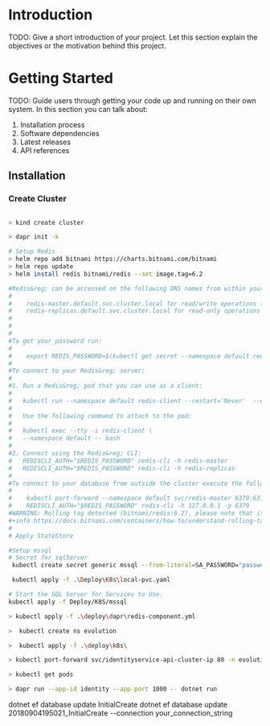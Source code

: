 # Introduction 
TODO: Give a short introduction of your project. Let this section explain the objectives or the motivation behind this project. 

# Getting Started
TODO: Guide users through getting your code up and running on their own system. In this section you can talk about:
1.	Installation process
2.	Software dependencies
3.	Latest releases
4.	API references


## Installation


### Create Cluster
```sh

> kind create cluster

> dapr init -k

# Setup Redis
> helm repo add bitnami https://charts.bitnami.com/bitnami
> helm repo update
> helm install redis bitnami/redis --set image.tag=6.2

#Redis&reg; can be accessed on the following DNS names from within your cluster:
#
#    redis-master.default.svc.cluster.local for read/write operations (port 6379)
#    redis-replicas.default.svc.cluster.local for read-only operations (port 6379)
#
#
#
#To get your password run:
#
#    export REDIS_PASSWORD=$(kubectl get secret --namespace default redis -o jsonpath="{.data.redis-password}" | base64 -d)
#
#To connect to your Redis&reg; server:
#
#1. Run a Redis&reg; pod that you can use as a client:
#
#   kubectl run --namespace default redis-client --restart='Never'  --env REDIS_PASSWORD=$REDIS_PASSWORD  --image docker.io/bitnami/redis:6.2 --command -- sleep #infinity
#
#   Use the following command to attach to the pod:
#
#   kubectl exec --tty -i redis-client \
#   --namespace default -- bash
#
#2. Connect using the Redis&reg; CLI:
#   REDISCLI_AUTH="$REDIS_PASSWORD" redis-cli -h redis-master
#   REDISCLI_AUTH="$REDIS_PASSWORD" redis-cli -h redis-replicas
#
#To connect to your database from outside the cluster execute the following commands:
#
#    kubectl port-forward --namespace default svc/redis-master 6379:6379 &
#    REDISCLI_AUTH="$REDIS_PASSWORD" redis-cli -h 127.0.0.1 -p 6379
#WARNING: Rolling tag detected (bitnami/redis:6.2), please note that it is strongly recommended to avoid using rolling tags in a production environment.
#+info https://docs.bitnami.com/containers/how-to/understand-rolling-tags-containers/
#
# Apply StateStore

#Setup mssql
# Secret for sqlServer
 kubectl create secret generic mssql --from-literal=SA_PASSWORD="password@1" -n evolution

 kubectl apply -f .\Deploy\K8s\local-pvc.yaml

# Start the SQL Server for Services to Use.
kubectl apply -f Deploy/K8S/mssql

> kubectl apply -f .\deploy\dapr\redis-component.yml

>  kubectl create ns evolution

>  kubectl apply -f .\deploy\k8s\

> kubectl port-forward svc/identityservice-api-cluster-ip 80 -n evolution

> kubectl get pods

> dapr run --app-id identity --app-port 1000 -- dotnet run

```


dotnet ef database update InitialCreate
dotnet ef database update 20180904195021_InitialCreate --connection your_connection_string